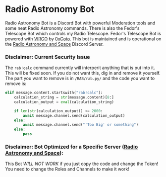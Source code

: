 # Radio Astronomy Bot
Radio Astronomy Bot is a Discord Bot with powerful Moderation tools and some neat Radio Astronomy commands.
There is also the Fedor's Telescope Bot which controls my Radio Telescope.
Fedor's Telescope Bot is powered with [VIRGO](https://github.com/0xCoto/VIRGO) by [0xCoto](https://github.com/0xCoto).
This bot is maintained and is operational on the [Radio Astronomy and Space](https://disboard.org/server/657857708644499458) Discord Server.

### Disclaimer: Current Security Issue
The `rab!calc` command currently will interperit anything that is put into it. This will be fixed soon. If you do not want this, dig in and remove it yourself. The part you want to remove is in `/RAB/rab.py/` and the code you want to remove is:
```python
elif message.content.startswith("rab!calc"):
    calculation_string = str(message.content)[8:]
    calculation_output = eval(calculation_string)

    if len(str(calculation_output)) <= 2000:
        await message.channel.send(calculation_output)
    else:
        await message.channel.send("'Too Big' or something")
    else:
        pass
```
### Disclaimer: Bot Optimized for a Specific Server ([Radio Astronomy and Space](https://disboard.org/server/657857708644499458)):
This Bot *WILL NOT WORK* if you just copy the code and change the Token! You need to change the Roles and Channels to make it work!
